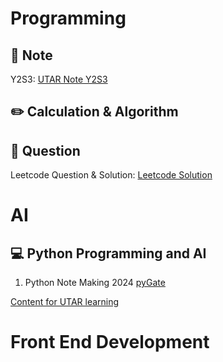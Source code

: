 # Programming

## 📓 Note
Y2S3: [UTAR Note Y2S3]([https://github.com/kiaky0/Programming/tree/main/UTAR_NOTE](https://github.com/kiaky0/Programming/tree/main/UTAR_NOTE/Y2S3))


## ✏️ Calculation & Algorithm


## 🔎 Question

Leetcode Question & Solution: [Leetcode Solution](https://github.com/kiaky0/Programming/tree/main/Question)


# AI

## 💻 Python Programming and AI

1. Python Note Making 2024 [pyGate](https://github.com/kiaky0/Programming/tree/main/Note/Python)

[Content for UTAR learning](https://github.com/kiaky0/python_learning/blob/main/README.md)

# Front End Development









